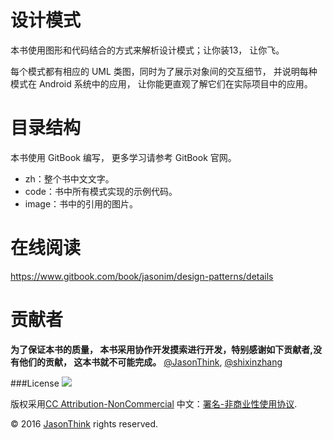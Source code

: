 # 设计模式
本书使用图形和代码结合的方式来解析设计模式；让你装13， 让你飞。

每个模式都有相应的 UML 类图，同时为了展示对象间的交互细节， 并说明每种模式在 Android 系统中的应用， 让你能更直观了解它们在实际项目中的应用。

# 目录结构
本书使用 GitBook 编写， 更多学习请参考 GitBook 官网。
+ zh：整个书中文文字。
+ code：书中所有模式实现的示例代码。
+ image：书中的引用的图片。

# 在线阅读

https://www.gitbook.com/book/jasonim/design-patterns/details

# 贡献者
**为了保证本书的质量， 本书采用协作开发摸索进行开发，特别感谢如下贡献者,没有他们的贡献， 这本书就不可能完成。**
[@JasonThink](https://github.com/jasonim), [@shixinzhang](https://github.com/shixinzhang)

###License
![](https://i.creativecommons.org/l/by-nc/4.0/88x31.png)

版权采用[CC Attribution-NonCommercial](http://creativecommons.org/licenses/by-nc/4.0/) 
中文：[署名-非商业性使用协议](http://creativecommons.org/licenses/by-nc/3.0/cn/).

© 2016 [JasonThink](https://github.com/jasonim) rights reserved.
